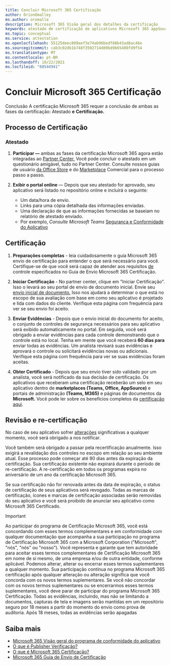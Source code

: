 ```yaml
---
title: Concluir Microsoft 365 Certificação
author: OrionOmalley
ms.author: oromalle
description: Microsoft 365 Visão geral dos detalhes da certificação
keywords: atestado de certificação de aplicativos Microsoft 365 appSource
ms.topic: conceptual
ms.service: attestation
ms.openlocfilehash: 55125deec809aef3e74ab96bedf88b43ad8ac46e
ms.sourcegitcommit: cab3c02db1b748f3502714d89bd9b65408fd9f54
ms.translationtype: MT
ms.contentlocale: pt-BR
ms.lasthandoff: 10/22/2021
ms.locfileid: "60544941"
---
```

# <a name="complete-microsoft-365-certification"></a>Concluir Microsoft 365 Certificação

Conclusão A certificação Microsoft 365 requer a conclusão de ambas as fases da certificação: Atestado **e** **Certificação.**


## <a name="certification-process"></a>Processo de Certificação

### <a name="attestation"></a>Atestado

1. **Participar —** ambas as fases da certificação Microsoft 365 agora estão integradas ao [Partner Center.](https://partner.microsoft.com) Você pode concluir o atestado em um questionário amigável, tudo no Partner Center. Consulte nossos guias de usuário [da Office Store](https://docs.microsoft.com/microsoft-365-app-certification/docs/userguide) e do [Marketplace](https://docs.microsoft.com/en-us/microsoft-365-app-certification/docs/saasuserguide) Comercial para o processo passo a passo.

1. **Exibir o portal online** — Depois que seu atestado for aprovado, seu aplicativo será listado no repositório online e incluirá o seguinte:
   - Um data/hora de envio.
   - Links para uma cópia detalhada das informações enviadas.
   - Uma declaração de que as informações fornecidas se baseiam no relatório de atestado enviado.
   - Por exemplo, *Consulte Microsoft Teams* [Segurança e Conformidade do Aplicativo](../teams/teams-apps.md)


## <a name="certification"></a>Certificação

1. **Preparações completas** - leia [](https://docs.microsoft.com/microsoft-365-app-certification/docs/certification-submission-guide) cuidadosamente o guia Microsoft 365 envio de certificação para entender o que será necessário para você. Certifique-se de que você será capaz de atender aos requisitos [de]( https://docs.microsoft.com/microsoft-365-app-certification/docs/certification-submission-guide#app-certification-criteria) controle especificados no Guia de Envio Microsoft 365 Certificação.

1. **Iniciar Certificação** - No partner center, clique em "Iniciar Certificação". Isso o levará ao seu portal de envio de documento inicial. Envie seu [envio inicial de documento.](https://docs.microsoft.com/microsoft-365-app-certification/docs/certification-submission-guide#initial-document-submission) Isso nos ajudará a determinar o que está no escopo de sua avaliação com base em como seu aplicativo é projetado e lida com dados do cliente. Verifique esta página com frequência para ver se seu envio foi aceito.

1. **Enviar Evidências** - Depois que o envio inicial do documento for aceito, o conjunto de controles de segurança necessários para seu aplicativo será exibido automaticamente no portal. Em seguida, você será obrigado a enviar evidências para cada controle demonstrando que o controle está no local. Tenha em mente que você receberá **60 dias para** enviar todas as evidências. Um analista revisará suas evidências e aprovará o controle ou solicitará evidências novas ou adicionais. Verifique esta página com frequência para ver se suas evidências foram aceitas.

1. **Obter Certificado** - Depois que seu envio tiver sido validado por um analista, você será notificado da sua decisão de certificação. Os aplicativos que receberam uma certificação receberão um selo em seu aplicativo dentro de **marketplaces (Teams, Office, AppSource)** e portais de administração **(Teams, M365)** e páginas de documentos da **Microsoft.** Você pode ler sobre os benefícios completos da [certificação aqui](https://docs.microsoft.com/microsoft-365-app-certification/docs/enterprise-app-certification-guide#program-benefits).


## <a name="review-and-re-certification"></a>Revisão e re-certificação
No caso de seu aplicativo sofrer [alterações](https://docs.microsoft.com/microsoft-365-app-certification/docs/certification-submission-guide#significant-changes) significativas a qualquer momento, você será obrigado a nos notificar.

Você também será obrigado a passar pela recertificação anualmente. Isso exigirá a revalidação dos controles no escopo em relação ao seu ambiente atual. Esse processo pode começar até 90 dias antes da expiração da certificação. Sua certificação existente não expirará durante o período de re-certificação. A re-certificação em todos os programas expira no aniversário de um ano da certificação Microsoft 365.

Se sua certificação não for renovada antes da data de expiração, o status de certificação de seus aplicativos será revogado. Todas as marcas de certificação, ícones e marcas de certificação associadas serão removidas do seu aplicativo e você será proibido de anunciar seu aplicativo como Microsoft 365 Certificado.


> [!IMPORTANT]
> Ao participar do programa de Certificação Microsoft 365, você está concordando com esses termos complementares e em conformidade com qualquer documentação que acompanha a sua participação no programa de Certificação Microsoft 365 com a Microsoft Corporation ("Microsoft", "nós", "nós" ou "nosso"). Você representa e garante que tem autoridade para aceitar esses termos complementares de Certificação Microsoft 365 em nome de si mesmo, de uma empresa e/ou de outra entidade, conforme aplicável. Podemos alterar, alterar ou encerrar esses termos suplementares a qualquer momento. Sua participação contínua no programa Microsoft 365 certificação após qualquer alteração ou alteração significa que você concorda com os novos termos suplementares. Se você não concordar com os novos termos suplementares ou se encerrarmos esses termos suplementares, você deve parar de participar do programa Microsoft 365 Certificação.
Todas as evidências, incluindo, mas não se limitando a documentos, capturas de tela e imagens serão mantidas em um repositório seguro por 18 meses a partir do momento do envio como prova de auditoria. Após 18 meses, todas as evidências serão apagadas

## <a name="learn-more"></a>Saiba mais

* [Microsoft 365 Visão geral do programa de conformidade do aplicativo](~/overview.md)  
* [O que é Publisher Verificação?](https://docs.microsoft.com/azure/active-directory/develop/publisher-verification-overview)
* [O que é Microsoft 365 Certificação?](~/docs/enterprise-app-certification-guide.md)  
* [Microsoft 365 Guia de Envio de Certificação](~/docs/certification-submission-guide.md)

